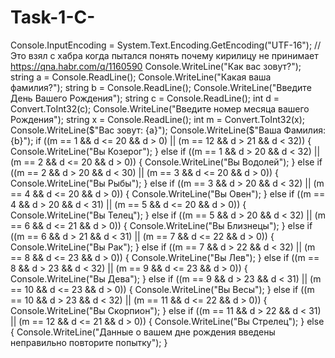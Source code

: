 # Task-1-C-

Console.InputEncoding = System.Text.Encoding.GetEncoding("UTF-16"); // Это взял с хабра когда пытался понять почему кирилицу не принимает https://qna.habr.com/q/1160590
Console.WriteLine("Как вас зовут?");
string a = Console.ReadLine();
Console.WriteLine("Какая ваша фамилия?");
string b = Console.ReadLine();
Console.WriteLine("Введите День Вашего Рождения");
string c = Console.ReadLine();
int d = Convert.ToInt32(c);
Console.WriteLine("Введите номер месяца вашего Рождения");
string x = Console.ReadLine();
int m = Convert.ToInt32(x);
Console.WriteLine($"Вас зовут: {a}");
Console.WriteLine($"Ваша Фамилия: {b}");
if ((m == 1 && d <= 20 && d > 0) || (m == 12 && d > 21 && d < 32))
{
    Console.WriteLine("Вы Козерог");
}
else if ((m == 1 && d > 20 && d < 32) || (m == 2 && d <= 20 && d > 0))
{
    Console.WriteLine("Вы Водолей");
}
else if ((m == 2 && d > 20 && d < 30) || (m == 3 && d <= 20 && d > 0))
{
    Console.WriteLine("Вы Рыбы");
}
else if ((m == 3 && d > 20 && d < 32) || (m == 4 && d <= 20 && d > 0))
{
    Console.WriteLine("Вы Овен");
}
else if ((m == 4 && d > 20 && d < 31) || (m == 5 && d <= 20 && d > 0))
{
    Console.WriteLine("Вы Телец");
}
else if ((m == 5 && d > 20 && d < 32) || (m == 6 && d <= 21 && d > 0))
{
    Console.WriteLine("Вы Близнецы");
}
else if ((m == 6 && d > 21 && d < 31) || (m == 7 && d <= 22 && d > 0))
{
    Console.WriteLine("Вы Рак");
}
else if ((m == 7 && d > 22 && d < 32) || (m == 8 && d <= 23 && d > 0))
{
    Console.WriteLine("Вы Лев");
}
else if ((m == 8 && d > 23 && d < 32) || (m == 9 && d <= 23 && d > 0))
{
    Console.WriteLine("Вы Дева");
}
else if ((m == 9 && d > 23 && d < 31) || (m == 10 && d <= 23 && d > 0))
{
    Console.WriteLine("Вы Весы");
}
else if ((m == 10 && d > 23 && d < 32) || (m == 11 && d <= 22 && d > 0))
{
    Console.WriteLine("Вы Скорпион");
}
else if ((m == 11 && d > 22 && d < 31) || (m == 12 && d <= 21 && d > 0))
{
    Console.WriteLine("Вы Стрелец");
}
else
{
    Console.WriteLine("Данные о вашем дне рождения введены неправильно повторите попытку");
}
